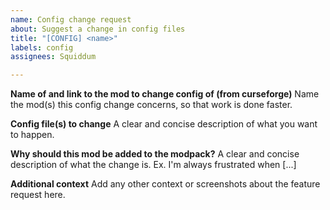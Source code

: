 ```yaml
---
name: Config change request
about: Suggest a change in config files
title: "[CONFIG] <name>"
labels: config
assignees: Squiddum

---
```


**Name of and link to the mod to change config of (from curseforge)**
Name the mod(s) this config change concerns, so that work is done faster.

**Config file(s) to change**
A clear and concise description of what you want to happen.

**Why should this mod be added to the modpack?**
A clear and concise description of what the change is. Ex. I'm always frustrated when [...]

**Additional context**
Add any other context or screenshots about the feature request here.
